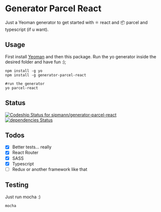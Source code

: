 # Generator Parcel React

Just a Yeoman generator to get started with ⚛️ react and 📦 parcel and typescript (if u want).


## Usage

First install [Yeoman](http://yeoman.io/) and then this package. Run the yo generator inside the desired folder and have fun :);

```shell
npm install -g yo
npm install -g generator-parcel-react

#run the generator
yo parcel-react 
```

## Status

[ ![Codeship Status for sipmann/generator-parcel-react](https://app.codeship.com/projects/03a4a380-082e-0136-cdbf-02887c9dcadb/status?branch=master)](https://app.codeship.com/projects/281130) [![dependencies Status](https://david-dm.org/sipmann/generator-parcel-react/status.svg)](https://david-dm.org/sipmann/generator-parcel-react)


## Todos
- [x] Better tests... really
- [x] React Router
- [x] SASS
- [x] Typescript
- [ ] Redux or another framework like that

## Testing

Just run mocha :)

```shell
mocha
```
